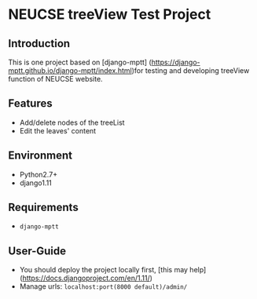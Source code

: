 # NEUCSE treeView Test Project

## Introduction
This is one project based on [django-mptt] (https://django-mptt.github.io/django-mptt/index.html)for testing and developing treeView function of NEUCSE website.

## Features
* Add/delete nodes of the treeList
* Edit the leaves' content

## Environment
* Python2.7+
* django1.11

## Requirements
* ``django-mptt``

## User-Guide
* You should deploy the project locally first, [this may help] (https://docs.djangoproject.com/en/1.11/)
* Manage urls: ``localhost:port(8000 default)/admin/``




